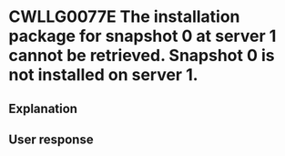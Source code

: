 # CWLLG0077E The installation package for snapshot 0 at server 1 cannot be retrieved.  Snapshot 0 is not installed on server 1.

## Explanation

## User response
